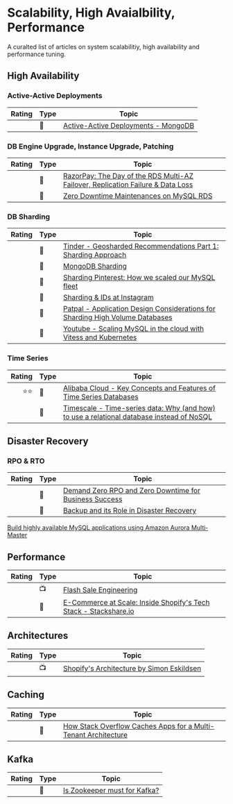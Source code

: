 # Scalability, High Avaialbility, Performance

A curalted list of articles on system scalabilitiy, high availability and performance tuning.

## High Availability

### Active-Active Deployments

|Rating|Type|Topic
------------: | ------------- | -------------
||:newspaper:|[Active-Active Deployments - MongoDB](https://www.mongodb.com/blog/post/active-active-application-architectures-with-mongodb)

### DB Engine Upgrade, Instance Upgrade, Patching
|Rating|Type|Topic
------------: | ------------- | -------------
||:newspaper:|[RazorPay: The Day of the RDS Multi-AZ Failover, Replication Failure & Data Loss](https://razorpay.com/blog/day-of-rds-multi-az-failover)
||:newspaper:|[Zero Downtime Maintenances on MySQL RDS](https://workmarket.tech/zero-downtime-maintenances-on-mysql-rds-ba13b51103c2)

### DB Sharding
|Rating|Type|Topic
------------: | ------------- | -------------
||:newspaper:|[Tinder - Geosharded Recommendations Part 1: Sharding Approach](https://medium.com/tinder-engineering/geosharded-recommendations-part-1-sharding-approach-d5d54e0ec77a)
||:newspaper:|[MongoDB Sharding](https://docs.mongodb.com/manual/sharding/)
||:newspaper:|[Sharding Pinterest: How we scaled our MySQL fleet](https://medium.com/pinterest-engineering/sharding-pinterest-how-we-scaled-our-mysql-fleet-3f341e96ca6f/)
||:newspaper:|[Sharding & IDs at Instagram](https://instagram-engineering.com/sharding-ids-at-instagram-1cf5a71e5a5c)
||:newspaper:|[Patpal - Application Design Considerations for Sharding High Volume Databases](https://medium.com/paypal-engineering/application-design-considerations-for-sharding-high-volume-databases-429b9455a6c3)
||:newspaper:|[Youtube - Scaling MySQL in the cloud with Vitess and Kubernetes](https://youtube-eng.googleblog.com/2015/04/scaling-mysql-in-cloud-with-vitess-and.html)

### Time Series
|Rating|Type|Topic
------------: | ------------- | -------------
|:star::star:|:newspaper:|[Alibaba Cloud - Key Concepts and Features of Time Series Databases](https://www.alibabacloud.com/blog/key-concepts-and-features-of-time-series-databases_594734)
||:newspaper:|[Timescale - Time-series data: Why (and how) to use a relational database instead of NoSQL](https://www.alibabacloud.com/blog/key-concepts-and-features-of-time-series-databases_594734)

## Disaster Recovery

### RPO & RTO

|Rating|Type|Topic
------------: | ------------- | -------------
||:newspaper:|[Demand Zero RPO and Zero Downtime for Business Success](https://www.cockroachlabs.com/blog/demand-zero-rpo/)
||:newspaper:|[Backup and its Role in Disaster Recovery](https://www.mongodb.com/backup-and-its-role-disaster-recovery)

[Build highly available MySQL applications using Amazon Aurora Multi-Master](https://aws.amazon.com/blogs/database/building-highly-available-mysql-applications-using-amazon-aurora-mmsr/)

## Performance

|Rating|Type|Topic
------------: | ------------- | -------------
||:tv:|[Flash Sale Engineering](https://www.usenix.org/conference/srecon16europe/program/presentation/stolarsky)
||:newspaper:|[E-Commerce at Scale: Inside Shopify's Tech Stack - Stackshare.io](https://engineering.shopify.com/blogs/engineering/e-commerce-at-scale-inside-shopifys-tech-stack)

## Architectures

|Rating|Type|Topic
------------: | ------------- | -------------
||:tv:|[Shopify's Architecture by Simon Eskildsen](https://vieira.pt/posts/goto17-shopify/)

## Caching

|Rating|Type|Topic
------------: | ------------- | -------------
||:newspaper:|[How Stack Overflow Caches Apps for a Multi-Tenant Architecture](https://stackoverflow.blog/2019/08/06/how-stack-overflow-caches-apps-for-a-multi-tenant-architecture/)

## Kafka
|Rating|Type|Topic
------------: | ------------- | -------------
||:newspaper:|[Is Zookeeper must for Kafka?](https://stackoverflow.com/questions/23751708/is-zookeeper-a-must-for-kafka)
